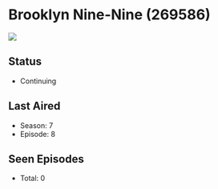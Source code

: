 # Brooklyn Nine-Nine (269586)

<img src="https://dg31sz3gwrwan.cloudfront.net/poster/269586/1096743-0-optimized.jpg" />

## Status
* Continuing
## Last Aired
* Season: 7
* Episode: 8
## Seen Episodes
* Total: 0
